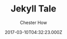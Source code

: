 ---
title: Jekyll Tale
github: https://github.com/chesterhow/tale
demo: https://chesterhow.github.io/tale/
author: Chester How
ssg:
  - Jekyll
cms:
  - Markdown
date: 2017-03-10T04:32:23.000Z
description: Minimal Jekyll theme for storytellers
draft: true
publish_date: '2017-03-10T04:32:23Z'
update_date: '2021-05-03T08:35:47Z'
github_star: 899
github_fork: 849
---
